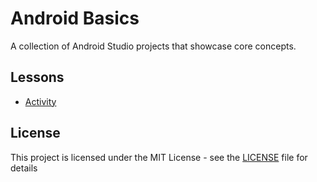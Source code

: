 # Android Basics

A collection of Android Studio projects that showcase core concepts.

## Lessons

* [Activity](https://github.com/dimitrii/Android_Basics/tree/activity)

## License

This project is licensed under the MIT License - see the [LICENSE](https://opensource.org/licenses/MIT) file for details

